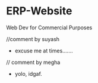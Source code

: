 # ERP-Website
Web Dev for Commercial Purposes

//comment by suyash
- excuse me at times.......

// comment by megha
- yolo, idgaf.
